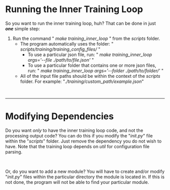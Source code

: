 # Running the Inner Training Loop

So you want to run the inner training loop, huh? That can be done in just ***one*** simple step:
1. Run the command " *make training_inner_loop* " from the *scripts* folder.
   * The program automatically uses the folder: " *scripts/training/training_config_files/* "
      * To use a particular json file, run: " *make training_inner_loop args='--file ./path/to/file.json'* "
      * To use a particular folder that contains one or more json files, run: " *make training_inner_loop args='--folder ./path/to/folder/'* "
   * All of the input file paths should be within the context of the *scripts* folder. For example: "*./training/custom_path/example.json*"

<br> <hr>

# Modifying Dependencies

Do you want *only* to have the inner training loop code, and not the processing output code? 
You can do this if you modify the "*_init_.py*" file within the "*scripts*" folder. Just remove the dependency you do not wish to have. 
Note that the training loop depends on *util* for configuration file parsing.

<br>

Or, do you want to add a new module? You will have to create and/or modify "*_init_.py*" files within the particular directory the module is located in. 
If this is not done, the program will not be able to find your particular module.


